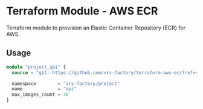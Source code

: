 # Terraform Module - AWS ECR

Terraform module to provision an Elastic Container Repository (ECR) for AWS.

## Usage

```terraform
module "project_api" {
  source = "git::https://github.com/vrs-factory/terraform-aws-ecr?ref=v1.0.0"

  namespace        = "vrs-factory/project"
  name             = "api"
  max_images_count = 30
}
```
